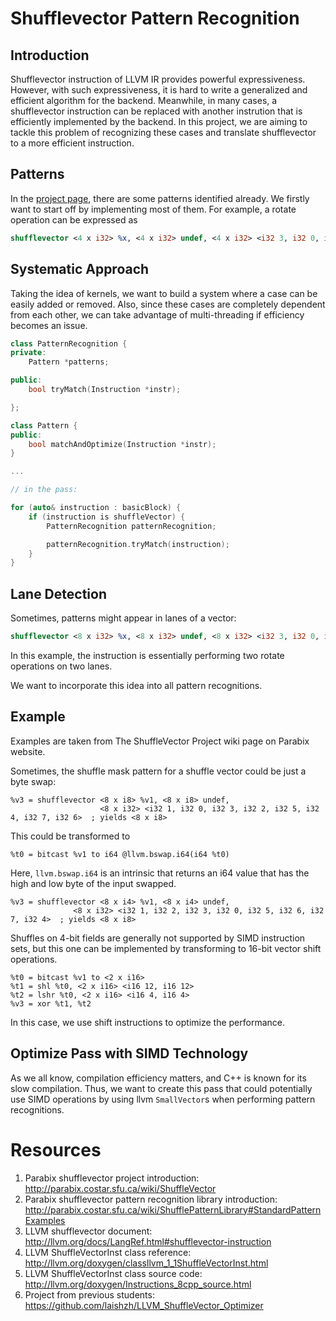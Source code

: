 # Shufflevector Pattern Recognition

## Introduction

Shufflevector instruction of LLVM IR provides powerful expressiveness. However, with such expressiveness, it is hard to write a generalized and efficient algorithm for the backend. Meanwhile, in many cases, a shufflevector instruction can be replaced with another instrution that is efficiently implemented by the backend. In this project, we are aiming to tackle this problem of recognizing these cases and translate shufflevector to a more efficient instruction.

## Patterns

In the [project page](http://parabix.costar.sfu.ca/wiki/ShufflePatternLibrary#StandardPatternExamples), there are some patterns identified already. We firstly want to start off by implementing most of them. For example, a rotate operation can be expressed as

```llvm
shufflevector <4 x i32> %x, <4 x i32> undef, <4 x i32> <i32 3, i32 0, i32 1, i32 2>
```

## Systematic Approach

Taking the idea of kernels, we want to build a system where a case can be easily added or removed. Also, since these cases are completely dependent from each other, we can take advantage of multi-threading if efficiency becomes an issue.

```C++
class PatternRecognition {
private:
    Pattern *patterns;

public:
    bool tryMatch(Instruction *instr);

};

class Pattern {
public:
    bool matchAndOptimize(Instruction *instr);
}

...

// in the pass:

for (auto& instruction : basicBlock) {
    if (instruction is shuffleVector) {
        PatternRecognition patternRecognition;

        patternRecognition.tryMatch(instruction);
    }
}
```

## Lane Detection

Sometimes, patterns might appear in lanes of a vector:

```llvm
shufflevector <8 x i32> %x, <8 x i32> undef, <8 x i32> <i32 3, i32 0, i32 1, i32 2, i32 7, i32 4, i32 5, i32 6>
```

In this example, the instruction is essentially performing two rotate operations on two lanes.

We want to incorporate this idea into all pattern recognitions.

<!-- ## Zero Initializer or Undefined Second Vector Input

Consider this example:

```llvm
shufflevector <8 x i32> %x, <8 x i32> zeroinitializer, <8 x i32> <i32 3, i32 0, i32 1, i32 2, i32 7, i32 4, i32 5, i32 6>
```

The second lane (mask bit 4 - 7) is essentially just copying zeros into destination vector. -->

## Example 

Examples are taken from The ShuffleVector Project wiki page on Parabix website.

Sometimes, the shuffle mask pattern for a shuffle vector could be just a byte swap:

```
%v3 = shufflevector <8 x i8> %v1, <8 x i8> undef,
                    <8 x i32> <i32 1, i32 0, i32 3, i32 2, i32 5, i32 4, i32 7, i32 6>  ; yields <8 x i8>
```

This could be transformed to 

```
%t0 = bitcast %v1 to i64 @llvm.bswap.i64(i64 %t0)
```

Here, `llvm.bswap.i64` is an intrinsic that returns an i64 value that has the high and low byte of the input swapped. 

```
%v3 = shufflevector <8 x i4> %v1, <8 x i4> undef,
              <8 x i32> <i32 1, i32 2, i32 3, i32 0, i32 5, i32 6, i32 7, i32 4>  ; yields <8 x i8>
```

Shuffles on 4-bit fields are generally not supported by SIMD instruction sets, but this one can be implemented by transforming to 16-bit vector shift operations. 

```
%t0 = bitcast %v1 to <2 x i16>
%t1 = shl %t0, <2 x i16> <i16 12, i16 12> 
%t2 = lshr %t0, <2 x i16> <i16 4, i16 4> 
%v3 = xor %t1, %t2
```

In this case, we use shift instructions to optimize the performance. 


## Optimize Pass with SIMD Technology

As we all know, compilation efficiency matters, and C++ is known for its slow compilation. Thus, we want to create this pass that could potentially use SIMD operations by using llvm `SmallVector`s when performing pattern recognitions.


# Resources

1. Parabix shufflevector project introduction: http://parabix.costar.sfu.ca/wiki/ShuffleVector
2. Parabix shufflevector pattern recognition library introduction:  http://parabix.costar.sfu.ca/wiki/ShufflePatternLibrary#StandardPatternExamples
3. LLVM shufflevector document: http://llvm.org/docs/LangRef.html#shufflevector-instruction
4. LLVM ShuffleVectorInst class reference: http://llvm.org/doxygen/classllvm_1_1ShuffleVectorInst.html
5. LLVM ShuffleVectorInst class source code: http://llvm.org/doxygen/Instructions_8cpp_source.html
6. Project from previous students: https://github.com/laishzh/LLVM_ShuffleVector_Optimizer

